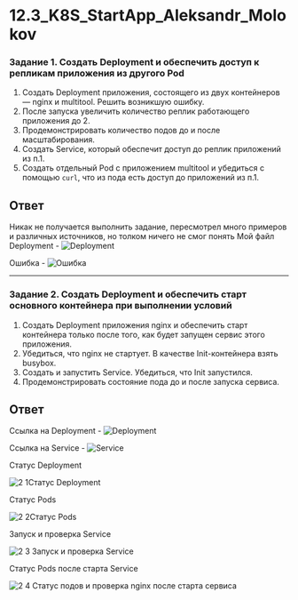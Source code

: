 # 12.3_K8S_StartApp_Aleksandr_Molokov

### Задание 1. Создать Deployment и обеспечить доступ к репликам приложения из другого Pod

1. Создать Deployment приложения, состоящего из двух контейнеров — nginx и multitool. Решить возникшую ошибку.
2. После запуска увеличить количество реплик работающего приложения до 2.
3. Продемонстрировать количество подов до и после масштабирования.
4. Создать Service, который обеспечит доступ до реплик приложений из п.1.
5. Создать отдельный Pod с приложением multitool и убедиться с помощью `curl`, что из пода есть доступ до приложений из п.1.

## Ответ

Никак не получается выполнить задание, пересмотрел много примеров и различных источников, но толком ничего не смог понять
Мой файл Deployment - ![Deployment]()

Ошибка - ![Ошибка]()

------

### Задание 2. Создать Deployment и обеспечить старт основного контейнера при выполнении условий

1. Создать Deployment приложения nginx и обеспечить старт контейнера только после того, как будет запущен сервис этого приложения.
2. Убедиться, что nginx не стартует. В качестве Init-контейнера взять busybox.
3. Создать и запустить Service. Убедиться, что Init запустился.
4. Продемонстрировать состояние пода до и после запуска сервиса.

## Ответ

Ссылка на Deployment - ![Deployment](https://github.com/ALEMOLOKOV/12.3_K8S_StartApp_Aleksandr_Molokov/blob/49ce87a166f74a44d69e66c81aa838254ab21501/Deployment.yaml)

Ссылка на Service - ![Service](https://github.com/ALEMOLOKOV/12.3_K8S_StartApp_Aleksandr_Molokov/blob/cd0d7d873780023cbf0d1cf20cd323f66030e13b/Service.yaml)

Статус Deployment

![2 1Статус Deployment](https://github.com/ALEMOLOKOV/12.3_K8S_StartApp_Aleksandr_Molokov/assets/109212419/905b8856-c057-4533-be9f-7b9fd15ee283)

Статус Pods

![2 2Статус Pods](https://github.com/ALEMOLOKOV/12.3_K8S_StartApp_Aleksandr_Molokov/assets/109212419/85829aea-6b3f-49df-bee4-a8aa5c0928da)

Запуск и проверка Service

![2 3 Запуск и проверка Service](https://github.com/ALEMOLOKOV/12.3_K8S_StartApp_Aleksandr_Molokov/assets/109212419/68ddc692-bbf8-4325-b6b4-b077aae05c06)

Статус Pods после старта Service

![2 4 Статус подов и проверка nginx после старта сервиса](https://github.com/ALEMOLOKOV/12.3_K8S_StartApp_Aleksandr_Molokov/assets/109212419/6c0349fb-e867-4d65-8f40-1db1618f70b8)



